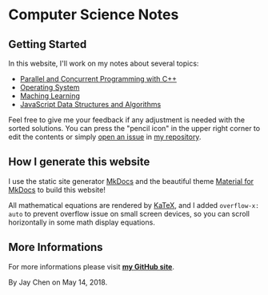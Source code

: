 # Computer Science Notes

## Getting Started

In this website, I'll work on my notes about several topics:

- [Parallel and Concurrent Programming with C++](./PCP/)
- [Operating System](./OS/)
- [Maching Learning](./ML/)
- [JavaScript Data Structures and Algorithms](./JavaScript/)

Feel free to give me your feedback if any adjustment is needed with the sorted solutions. You can press the "pencil icon" in the upper right corner to edit the contents or simply [open an issue](https://github.com/walkccc/CS/issues/new) in [my repository](https://github.com/walkccc/CS/).

## How I generate this website

I use the static site generator [MkDocs](http://www.mkdocs.org/) and the beautiful theme [Material for MkDocs](https://squidfunk.github.io/mkdocs-material/) to build this website!

All mathematical equations are rendered by [KaTeX](https://katex.org/), and I added `overflow-x: auto` to prevent overflow issue on small screen devices, so you can scroll horizontally in some math display equations.

## More Informations

For more informations please visit [**my GitHub site**](https://github.com/walkccc).

By Jay Chen on May 14, 2018.
